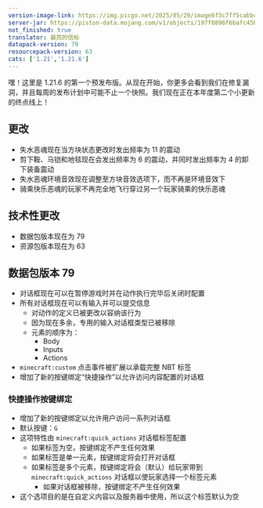 ```yaml
---
version-image-link: https://img.picgo.net/2025/05/29/image6f3c7ff5cabbcd54.png
server-jar: https://piston-data.mojang.com/v1/objects/197f0896f6bafc45b7cd1c90b88f7979dfcc99fe/server.jar
not_finished: true
translator: 最亮的信标
datapack-version: 79
resourcepack-version: 63
cats: ['1.21','1.21.6']
---
```

嘿！这里是 1.21.6 的第一个预发布版。从现在开始，你更多会看到我们在修复漏洞，并且每周的发布计划中可能不止一个快照。我们现在正在本年度第二个小更新的终点线上！

## 更改

* 失水恶魂现在当方块状态更改时发出频率为 11 的震动
* 剪下鞍、马铠和地毯现在会发出频率为 6 的震动，并同时发出频率为 4 的卸下装备震动
* 失水恶魂环境音效现在调整至方块音效选项下，而不再是环境音效下
* 骑乘快乐恶魂的玩家不再完全地飞行穿过另一个玩家骑乘的快乐恶魂

## 技术性更改
* 数据包版本现在为 79
* 资源包版本现在为 63

## 数据包版本 79
* 对话框现在可以在暂停游戏时并在动作执行完毕后关闭时配置
* 所有对话框现在可以有输入并可以提交信息
    * 对动作的定义已被更改以容纳该行为
    * 因为现在多余，专用的输入对话框类型已被移除
    * 元素的顺序为：
        * Body
        * Inputs
        * Actions
* `minecraft:custom` 点击事件被扩展以承载完整 NBT 标签
* 增加了新的按键绑定“快捷操作”以允许访问内容配置的对话框

### 快捷操作按键绑定
* 增加了新的按键绑定以允许用户访问一系列对话框
* 默认按键：`G`
* 这项特性由 `minecraft:quick_actions` 对话框标签配置
    * 如果标签为空，按键绑定不产生任何效果
    * 如果标签是单一元素，按键绑定将会打开对话框
    * 如果标签是多个元素，按键绑定将会（默认）给玩家带到 `minecraft:quick_actions` 对话框以使玩家选择一个标签元素
        * 如果对话框被移除，按键绑定不产生任何效果
* 这个选项目的是在自定义内容以及服务器中使用，所以这个标签默认为空
